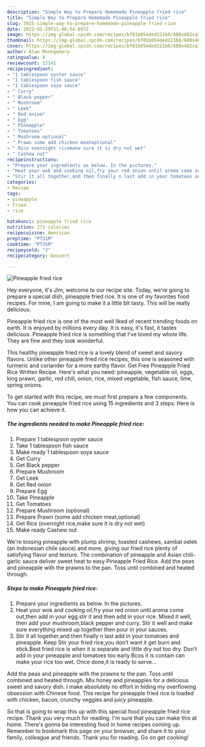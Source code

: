```yaml
---
description: "Simple Way to Prepare Homemade Pineapple fried rice"
title: "Simple Way to Prepare Homemade Pineapple fried rice"
slug: 3925-simple-way-to-prepare-homemade-pineapple-fried-rice
date: 2022-01-29T11:48:54.897Z
image: https://img-global.cpcdn.com/recipes/bf81b054ded221b6/680x482cq70/pineapple-fried-rice-recipe-main-photo.jpg
thumbnail: https://img-global.cpcdn.com/recipes/bf81b054ded221b6/680x482cq70/pineapple-fried-rice-recipe-main-photo.jpg
cover: https://img-global.cpcdn.com/recipes/bf81b054ded221b6/680x482cq70/pineapple-fried-rice-recipe-main-photo.jpg
author: Alan Montgomery
ratingvalue: 4
reviewcount: 12141
recipeingredient:
- "1 tablespoon oyster sauce"
- "1 tablespoon fish sauce"
- "1 tablespoon soya sauce"
- " Curry"
- " Black pepper"
- " Mushroom"
- " Leek"
- " Red onion"
- " Egg"
- " Pineapple"
- " Tomatoes"
- " Mushroom optional"
- " Prawn some add chicken meatoptional"
- " Rice overnight ricemake sure it is dry not wet"
- " Cashew nut"
recipeinstructions:
- "Prepare your ingredients as below. In the pictures."
- "Heat your wok and cooking oil,fry your red onion until aroma come out,then add in your egg.stir it and then add in your rice. Mixed it well, then add your mushroom,black pepper and curry. Stir it well and make sure everything mixed up together then pour in your sauces."
- "Stir it all together,and then finally n last add in your tomatoes and pineapple. Keep Stir your fried rice,you don’t want it get burn and stick.Best fried rice is when it is separate and little dry not too dry. Don’t add in your pineapple and tomatoes too early Bcos it is contain can make your rice too wet. Once done,it is ready to serve..."
categories:
- Recipe
tags:
- pineapple
- fried
- rice

katakunci: pineapple fried rice 
nutrition: 273 calories
recipecuisine: American
preptime: "PT31M"
cooktime: "PT35M"
recipeyield: "2"
recipecategory: Dessert

---
```



![Pineapple fried rice](https://img-global.cpcdn.com/recipes/bf81b054ded221b6/680x482cq70/pineapple-fried-rice-recipe-main-photo.jpg)

Hey everyone, it's Jim, welcome to our recipe site. Today, we're going to prepare a special dish, pineapple fried rice. It is one of my favorites food recipes. For mine, I am going to make it a little bit tasty. This will be really delicious.

Pineapple fried rice is one of the most well liked of recent trending foods on earth. It is enjoyed by millions every day. It is easy, it's fast, it tastes delicious. Pineapple fried rice is something that I've loved my whole life. They are fine and they look wonderful.

This healthy pineapple fried rice is a lovely blend of sweet and savory flavors. Unlike other pineapple fried rice recipes, this one is seasoned with turmeric and coriander for a more earthy flavor. Get Free Pineapple Fried Rice Written Recipe. Here&#39;s what you need: pineapple, vegetable oil, eggs, king prawn, garlic, red chili, onion, rice, mixed vegetable, fish sauce, lime, spring onions.


To get started with this recipe, we must first prepare a few components. You can cook pineapple fried rice using 15 ingredients and 3 steps. Here is how you can achieve it.

<!--inarticleads1-->

##### The ingredients needed to make Pineapple fried rice:

1. Prepare 1 tablespoon oyster sauce
1. Take 1 tablespoon fish sauce
1. Make ready 1 tablespoon soya sauce
1. Get  Curry
1. Get  Black pepper
1. Prepare  Mushroom
1. Get  Leek
1. Get  Red onion
1. Prepare  Egg
1. Take  Pineapple
1. Get  Tomatoes
1. Prepare  Mushroom (optional)
1. Prepare  Prawn (some add chicken meat,optional)
1. Get  Rice (overnight rice,make sure it is dry not wet)
1. Make ready  Cashew nut


We&#39;re tossing pineapple with plump shrimp, toasted cashews, sambal oelek (an Indonesian chile sauce) and more, giving our fried rice plenty of satisfying flavor and texture. The combination of pineapple and Asian chili-garlic sauce deliver sweet heat to easy Pineapple Fried Rice. Add the peas and pineapple with the prawns to the pan. Toss until combined and heated through. 

<!--inarticleads2-->

##### Steps to make Pineapple fried rice:

1. Prepare your ingredients as below. In the pictures.
1. Heat your wok and cooking oil,fry your red onion until aroma come out,then add in your egg.stir it and then add in your rice. Mixed it well, then add your mushroom,black pepper and curry. Stir it well and make sure everything mixed up together then pour in your sauces.
1. Stir it all together,and then finally n last add in your tomatoes and pineapple. Keep Stir your fried rice,you don’t want it get burn and stick.Best fried rice is when it is separate and little dry not too dry. Don’t add in your pineapple and tomatoes too early Bcos it is contain can make your rice too wet. Once done,it is ready to serve...


Add the peas and pineapple with the prawns to the pan. Toss until combined and heated through. Mix honey and pineapples for a delicious sweet and savory dish. I make absolutely no effort in hiding my overflowing obsession with Chinese food. This recipe for pineapple fried rice is loaded with chicken, bacon, crunchy veggies and juicy pineapple. 

So that is going to wrap this up with this special food pineapple fried rice recipe. Thank you very much for reading. I'm sure that you can make this at home. There's gonna be interesting food in home recipes coming up. Remember to bookmark this page on your browser, and share it to your family, colleague and friends. Thank you for reading. Go on get cooking!
